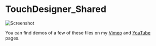 # TouchDesigner_Shared

![Screenshot](http://i.imgur.com/cNj4Ton.png)


You can find demos of a few of these files on my [Vimeo](http://vimeo.com/davidbraun) and [YouTube](https://www.youtube.com/channel/UCkDwJxKzQocvGhQOCTQi70w) pages.
